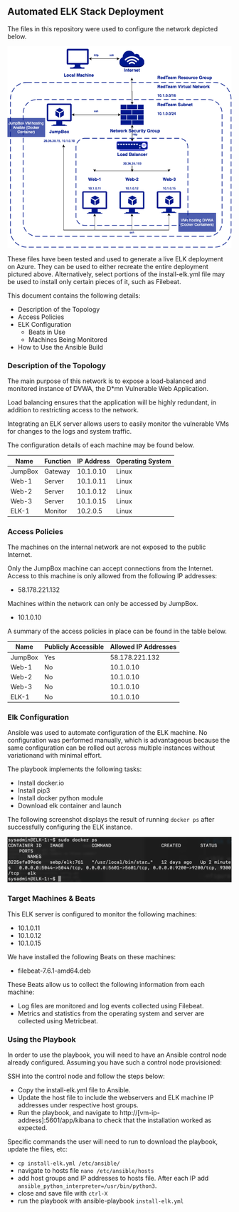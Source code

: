 ## Automated ELK Stack Deployment

The files in this repository were used to configure the network depicted below.

![image](Diagrams/Activity_One_Solution.png)

These files have been tested and used to generate a live ELK deployment on Azure. They can be used to either recreate the entire deployment pictured above. Alternatively, select portions of the install-elk.yml file may be used to install only certain pieces of it, such as Filebeat.

This document contains the following details:
- Description of the Topology
- Access Policies
- ELK Configuration
  - Beats in Use
  - Machines Being Monitored
- How to Use the Ansible Build


### Description of the Topology

The main purpose of this network is to expose a load-balanced and monitored instance of DVWA, the D*mn Vulnerable Web Application.

Load balancing ensures that the application will be highly redundant, in addition to restricting access to the network.

Integrating an ELK server allows users to easily monitor the vulnerable VMs for changes to the logs and system traffic.

The configuration details of each machine may be found below.

| Name    | Function | IP Address | Operating System |
|---------|----------|------------|------------------|
| JumpBox | Gateway  | 10.1.0.10  | Linux            |
| Web-1   | Server   | 10.1.0.11  | Linux            |
| Web-2   | Server   | 10.1.0.12  | Linux            |
| Web-3   | Server   | 10.1.0.15  | Linux            |
| ELK-1   | Monitor  | 10.2.0.5   | Linux            |

### Access Policies

The machines on the internal network are not exposed to the public Internet. 

Only the JumpBox machine can accept connections from the Internet. Access to this machine is only allowed from the following IP addresses:
- 58.178.221.132

Machines within the network can only be accessed by JumpBox.
- 10.1.0.10

A summary of the access policies in place can be found in the table below.

| Name    | Publicly Accessible | Allowed IP Addresses |
|---------|---------------------|----------------------|
| JumpBox | Yes                 | 58.178.221.132       |
| Web-1   | No                  | 10.1.0.10            |
| Web-2   | No                  | 10.1.0.10            |
| Web-3   | No                  | 10.1.0.10            |
| ELK-1   | No                  | 10.1.0.10            |

### Elk Configuration

Ansible was used to automate configuration of the ELK machine. No configuration was performed manually, which is advantageous because the same configuration can be rolled out across multiple instances without variationand with minimal effort.

The playbook implements the following tasks:
- Install docker.io
- Install pip3
- Install docker python module
- Download elk container and launch

The following screenshot displays the result of running `docker ps` after successfully configuring the ELK instance.

![image](Images/docker_ps_output.png)

### Target Machines & Beats
This ELK server is configured to monitor the following machines:
- 10.1.0.11
- 10.1.0.12
- 10.1.0.15

We have installed the following Beats on these machines:
- filebeat-7.6.1-amd64.deb

These Beats allow us to collect the following information from each machine:
- Log files are monitored and log events collected using Filebeat. 
- Metrics and statistics from the operating system and server are collected using Metricbeat.

### Using the Playbook
In order to use the playbook, you will need to have an Ansible control node already configured. Assuming you have such a control node provisioned: 

SSH into the control node and follow the steps below:
- Copy the install-elk.yml file to Ansible.
- Update the host file to include the webservers and ELK machine IP addresses under respective host groups.
- Run the playbook, and navigate to http://[vm-ip-address]:5601/app/kibana to check that the installation worked as expected.


Specific commands the user will need to run to download the playbook, update the files, etc:
- `cp install-elk.yml /etc/ansible/`
- navigate to hosts file `nano /etc/ansible/hosts`
- add host groups and IP addresses to hosts file. After each IP add `ansible_python_interpreter=/usr/bin/python3`.
- close and save file with `ctrl-X`
- run the playbook with ansible-playbook `install-elk.yml`
